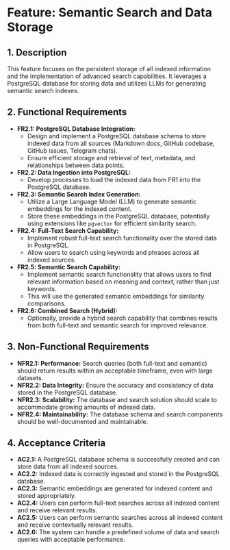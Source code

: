 # Feature: Semantic Search and Data Storage

## 1. Description

This feature focuses on the persistent storage of all indexed information and the implementation of advanced search capabilities. It leverages a PostgreSQL database for storing data and utilizes LLMs for generating semantic search indexes.

## 2. Functional Requirements

- **FR2.1: PostgreSQL Database Integration:**
  - Design and implement a PostgreSQL database schema to store indexed data from all sources (Markdown docs, GitHub codebase, GitHub issues, Telegram chats).
  - Ensure efficient storage and retrieval of text, metadata, and relationships between data points.
- **FR2.2: Data Ingestion into PostgreSQL:**
  - Develop processes to load the indexed data from FR1 into the PostgreSQL database.
- **FR2.3: Semantic Search Index Generation:**
  - Utilize a Large Language Model (LLM) to generate semantic embeddings for the indexed content.
  - Store these embeddings in the PostgreSQL database, potentially using extensions like `pgvector` for efficient similarity search.
- **FR2.4: Full-Text Search Capability:**
  - Implement robust full-text search functionality over the stored data in PostgreSQL.
  - Allow users to search using keywords and phrases across all indexed sources.
- **FR2.5: Semantic Search Capability:**
  - Implement semantic search functionality that allows users to find relevant information based on meaning and context, rather than just keywords.
  - This will use the generated semantic embeddings for similarity comparisons.
- **FR2.6: Combined Search (Hybrid):**
  - Optionally, provide a hybrid search capability that combines results from both full-text and semantic search for improved relevance.

## 3. Non-Functional Requirements

- **NFR2.1: Performance:** Search queries (both full-text and semantic) should return results within an acceptable timeframe, even with large datasets.
- **NFR2.2: Data Integrity:** Ensure the accuracy and consistency of data stored in the PostgreSQL database.
- **NFR2.3: Scalability:** The database and search solution should scale to accommodate growing amounts of indexed data.
- **NFR2.4: Maintainability:** The database schema and search components should be well-documented and maintainable.

## 4. Acceptance Criteria

- **AC2.1:** A PostgreSQL database schema is successfully created and can store data from all indexed sources.
- **AC2.2:** Indexed data is correctly ingested and stored in the PostgreSQL database.
- **AC2.3:** Semantic embeddings are generated for indexed content and stored appropriately.
- **AC2.4:** Users can perform full-text searches across all indexed content and receive relevant results.
- **AC2.5:** Users can perform semantic searches across all indexed content and receive contextually relevant results.
- **AC2.6:** The system can handle a predefined volume of data and search queries with acceptable performance.
